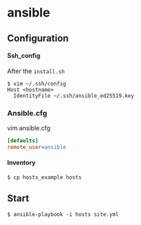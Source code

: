 # ansible

## Configuration

#### Ssh_config
After the `install.sh`

    $ vim ~/.ssh/config
    Host <hostname>
      IdentityFile ~/.ssh/ansible_ed25519.key

### Ansible.cfg
vim ansible.cfg

```cfg
[defaults]
remote_user=ansible
```

#### Inventory

    $ cp hosts_example hosts

## Start

    $ ansible-playbook -i hosts site.yml
